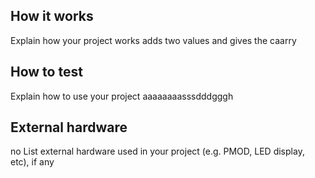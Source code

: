 <!---

This file is used to generate your project datasheet. Please fill in the information below and delete any unused
sections.

You can also include images in this folder and reference them in the markdown. Each image must be less than
512 kb in size, and the combined size of all images must be less than 1 MB.
-->

## How it works

Explain how your project works
adds two values and gives the caarry
## How to test

Explain how to use your project
aaaaaaaasssdddgggh
## External hardware
no
List external hardware used in your project (e.g. PMOD, LED display, etc), if any
